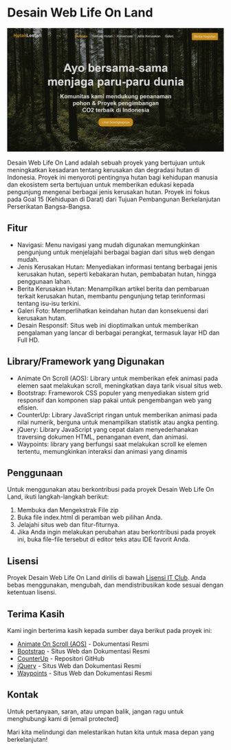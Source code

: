 # Desain Web Life On Land

![Desain Web Life On Land](assets/img/website-screenshot.png)

Desain Web Life On Land adalah sebuah proyek yang bertujuan untuk meningkatkan kesadaran tentang kerusakan dan degradasi hutan di Indonesia. Proyek ini menyoroti pentingnya hutan bagi kehidupan manusia dan ekosistem serta bertujuan untuk memberikan edukasi kepada pengunjung mengenai berbagai jenis kerusakan hutan. Proyek ini fokus pada Goal 15 (Kehidupan di Darat) dari Tujuan Pembangunan Berkelanjutan Perserikatan Bangsa-Bangsa.

## Fitur

- Navigasi: Menu navigasi yang mudah digunakan memungkinkan pengunjung untuk menjelajahi berbagai bagian dari situs web dengan mudah.
- Jenis Kerusakan Hutan: Menyediakan informasi tentang berbagai jenis kerusakan hutan, seperti kebakaran hutan, pembabatan hutan, hingga penggunaan lahan.
- Berita Kerusakan Hutan: Menampilkan artikel berita dan pembaruan terkait kerusakan hutan, membantu pengunjung tetap terinformasi tentang isu-isu terkini.
- Galeri Foto: Memperlihatkan keindahan hutan dan konsekuensi dari kerusakan hutan.
- Desain Responsif: Situs web ini dioptimalkan untuk memberikan pengalaman yang lancar di berbagai perangkat, termasuk layar HD dan Full HD.

## Library/Framework yang Digunakan

- Animate On Scroll (AOS): Library untuk memberikan efek animasi pada elemen saat melakukan scroll, meningkatkan daya tarik visual situs web.
- Bootstrap: Frameworok CSS populer yang menyediakan sistem grid responsif dan komponen siap pakai untuk pengembangan web yang efisien.
- CounterUp: Library JavaScript ringan untuk memberikan animasi pada nilai numerik, berguna untuk menampilkan statistik atau angka penting.
- jQuery: Library JavaScript yang cepat dalam menyederhanakan traversing dokumen HTML, penanganan event, dan animasi.
- Waypoints: library yang berfungsi saat melakukan scroll ke elemen tertentu, memungkinkan interaksi dan animasi yang dinamis 

## Penggunaan

Untuk menggunakan atau berkontribusi pada proyek Desain Web Life On Land, ikuti langkah-langkah berikut:

1. Membuka dan Mengekstrak File zip
2. Buka file index.html di peramban web pilihan Anda.
3. Jelajahi situs web dan fitur-fiturnya.
4. Jika Anda ingin melakukan perubahan atau berkontribusi pada proyek ini, buka file-file tersebut di editor teks atau IDE favorit Anda.

## Lisensi

Proyek Desain Web Life On Land dirilis di bawah [Lisensi IT Club](LICENSE). Anda bebas menggunakan, mengubah, dan mendistribusikan kode sesuai dengan ketentuan lisensi.

## Terima Kasih

Kami ingin berterima kasih kepada sumber daya berikut pada proyek ini:

- [Animate On Scroll (AOS)](https://michalsnik.github.io/aos/) - Dokumentasi Resmi
- [Bootstrap](https://getbootstrap.com/) - Situs Web dan Dokumentasi Resmi
- [CounterUp](https://github.com/bfintal/Counter-Up) - Repositori GitHub
- [jQuery](https://jquery.com/) - Situs Web dan Dokumentasi Resmi
- [Waypoints](https://imakewebthings.com/waypoints/) - Situs Web dan Dokumentasi Resmi

## Kontak

Untuk pertanyaan, saran, atau umpan balik, jangan ragu untuk menghubungi kami di [email protected]

Mari kita melindungi dan melestarikan hutan kita untuk masa depan yang berkelanjutan!
